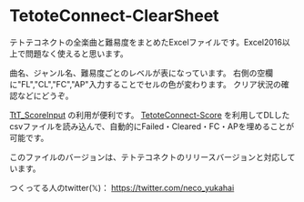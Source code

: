 # TetoteConnect-ClearSheet
テトテコネクトの全楽曲と難易度をまとめたExcelファイルです。Excel2016以上で問題なく使えると思います。

曲名、ジャンル名、難易度ごとのレベルが表になっています。
右側の空欄に"FL","CL","FC","AP"入力することでセルの色が変わります。
クリア状況の確認などにどうぞ。

[TtT_ScoreInput](https://github.com/ryuya0124/TtT_ScoreInput) の利用が便利です。
[TetoteConnect-Score](https://github.com/3-show/TetoteConnect-Score) を利用してDLしたcsvファイルを読み込んで、自動的にFailed・Cleared・FC・APを埋めることが可能です。

このファイルのバージョンは、テトテコネクトのリリースバージョンと対応しています。

つくってる人のtwitter(𝕏)： https://twitter.com/neco_yukahai

